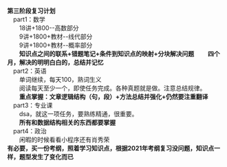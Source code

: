 **第三阶段复习计划<br>**
&emsp;part1：数学<br>
&emsp;&emsp;18讲+1800--高数部分<br>
&emsp;&emsp;9讲+1800+教材--线代部分<br>
&emsp;&emsp;9讲+1800+教材--概率部分<br>
&emsp;&emsp;**知识点之间的联系+错题笔记+条件到知识点的映射+分块解决问题**
&emsp;&emsp;**四个月，解决的明明白白的，总结并记忆<br>**
&emsp;part2：英语<br>
&emsp;&emsp;单词继续，每天100，熟词生义<br>
&emsp;&emsp;阅读每天至少一个，即使任务完成。各种真题就是做。注意总结规律。<br>
&emsp;&emsp;**重点掌握：文章逻辑结构（句，段）+方法总结并强化+仍然要注重翻译<br>**
&emsp;part3：专业课<br>
&emsp;&emsp;dsa，就这一项任务，要熟练精通，很重要。<br>
&emsp;&emsp;**所有和数据结构相关的东西都要掌握<br>**
&emsp;part4：政治<br>
&emsp;&emsp;闲暇的时候看看小程序还有肖秀荣<br>
**有必要，买一份考纲，照着学习知识点，根据2021年考纲复习没问题，知识点一样，题型发生了变化而已**
